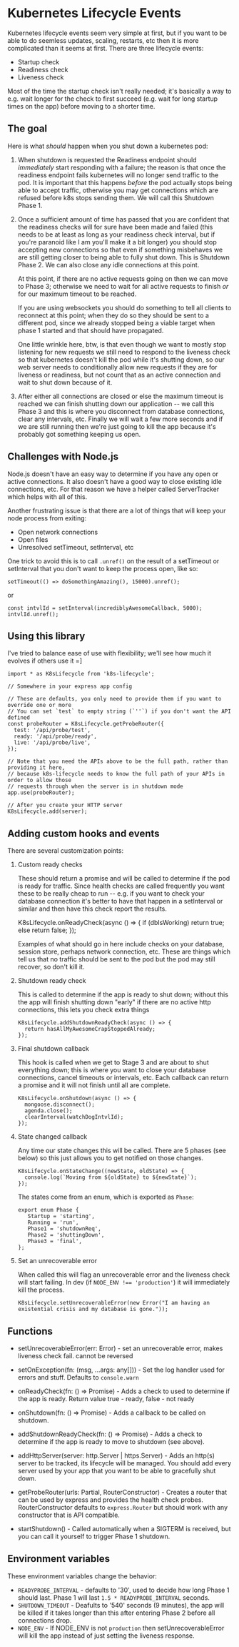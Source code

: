 
Kubernetes Lifecycle Events
===========================

Kubernetes lifecycle events seem very simple at first, but if you want to be able to do seemless
updates, scaling, restarts, etc then it is more complicated than it seems at first. There are three
lifecycle events:

* Startup check
* Readiness check
* Liveness check

Most of the time the startup check isn't really needed; it's basically a way to e.g. wait longer for
the check to first succeed (e.g. wait for long startup times on the app) before moving to a shorter
time.


The goal
--------

Here is what *should* happen when you shut down a kubernetes pod:

1. When shutdown is requested the Readiness endpoint should *immediately* start responding with a
   failure; the reason is that once the readiness endpoint fails kubernetes will no longer send
   traffic to the pod. It is important that this happens *before* the pod actually stops being
   able to accept traffic, otherwise you may get connections which are refused before k8s stops
   sending them. We will call this Shutdown Phase 1.

2. Once a sufficient amount of time has passed that you are confident that the readiness checks will
   for sure have been made and failed (this needs to be at least as long as your readiness check
   interval, but if you're paranoid like I am you'll make it a bit longer) you should stop accepting
   new connections so that even if something misbehaves we are still getting closer to being able to
   fully shut down. This is Shutdown Phase 2. We can also close any idle connections at this point.

   At this point, if there are no active requests going on then we can move to Phase 3; otherwise
   we need to wait for all active requests to finish *or* for our maximum timeout to be reached.

   If you are using websockets you should do something to tell all clients to reconnect at this point;
   when they do so they should be sent to a different pod, since we already stopped being a viable
   target when phase 1 started and that should have propagated.

      One little wrinkle here, btw, is that even though we want to mostly stop listening for new
      requests we still need to respond to the liveness check so that kubernetes doesn't kill the
      pod while it's shutting down, so our web server needs to conditionally allow new requests if they
      are for liveness or readiness, but not count that as an active connection and wait to shut down
      because of it.

3. After either all connections are closed or else the maximum timeout is reached we can finish
   shutting down our application -- we call this Phase 3 and this is where you disconnect from
   database connections, clear any intervals, etc. Finally we will wait a few more seconds and if
   we are still running then we're just going to kill the app because it's probably got something
   keeping us open.

Challenges with Node.js
-----------------------

Node.js doesn't have an easy way to determine if you have any open or active connections. It also
doesn't have a good way to close existing idle connections, etc. For that reason we have a helper
called ServerTracker which helps with all of this.

Another frustrating issue is that there are a lot of things that will keep your node process from exiting:

* Open network connections
* Open files
* Unresolved setTimeout, setInterval, etc

One trick to avoid this is to call `.unref()` on the result of a setTimeout or setInterval that you
don't want to keep the process open, like so:

    setTimeout(() => doSomethingAmazing(), 15000).unref();

or

    const intvlId = setInterval(incrediblyAwesomeCallback, 5000);
    intvlId.unref();

Using this library
------------------

I've tried to balance ease of use with flexibility; we'll see how much it evolves if others use it =]

    import * as K8sLifecycle from 'k8s-lifecycle';

    // Somewhere in your express app config

    // These are defaults, you only need to provide them if you want to override one or more
    // You can set `test` to empty string (`''`) if you don't want the API defined
    const probeRouter = K8sLifecycle.getProbeRouter({
      test: '/api/probe/test',
      ready: '/api/probe/ready',
      live: '/api/probe/live',
    });

    // Note that you need the APIs above to be the full path, rather than providing it here,
    // because k8s-lifecycle needs to know the full path of your APIs in order to allow those
    // requests through when the server is in shutdown mode
    app.use(probeRouter);

    // After you create your HTTP server
    K8sLifecycle.add(server);


Adding custom hooks and events
------------------------------

There are several customization points:

1. Custom ready checks
   
   These should return a promise and will be called to determine if the pod is ready for traffic.
   Since health checks are called frequently you want these to be really cheap to run -- e.g. if
   you want to check your database connection it's better to have that happen in a setInterval or
   similar and then have this check report the results.

      K8sLifecycle.onReadyCheck(async () => {
        if (dbIsWorking) return true;
        else return false;
      });

   Examples of what should go in here include checks on your database, session store, perhaps
   network connection, etc. These are things which tell us that no traffic should be sent to the
   pod but the pod may still recover, so don't kill it.

2. Shutdown ready check
   
   This is called to determine if the app is ready to shut down; without this the app will finish
   shutting down "early" if there are no active http connections, this lets you check extra things

       K8sLifecycle.addShutdownReadyCheck(async () => {
         return hasAllMyAwesomeCrapStoppedAlready;
       });

3. Final shutdown callback

   This hook is called when we get to Stage 3 and are about to shut everything down; this is where
   you want to close your database connections, cancel timeouts or intervals, etc. Each callback
   can return a promise and it will not finish until all are complete.

       K8sLifecycle.onShutdown(async () => {
         mongoose.disconnect();
         agenda.close();
         clearInterval(watchDogIntvlId);
       });

4. State changed callback

   Any time our state changes this will be called. There are 5 phases (see below) so this just allows
   you to get notified on those changes.

       K8sLifecycle.onStateChange((newState, oldState) => {
         console.log(`Moving from ${oldState} to ${newState}`);
       });

   The states come from an enum, which is exported as `Phase`:

       export enum Phase {
          Startup = 'starting',
          Running = 'run',
          Phase1 = 'shutdownReq',
          Phase2 = 'shuttingDown',
          Phase3 = 'final',
       };

5. Set an unrecoverable error

   When called this will flag an unrecoverable error and the liveness check will start failing. In dev
   (if `NODE_ENV !== 'production'`) it will immediately kill the process.

       K8sLifecycle.setUnrecoverableError(new Error("I am having an existential crisis and my database is gone."));

Functions
---------

  * setUnrecoverableError(err: Error) - set an unrecoverable error, makes liveness check fail. cannot be reversed

  * setOnException(fn: (msg, ...args: any[])) - Set the log handler used for errors and stuff. Defaults to `console.warn`

  * onReadyCheck(fn: () => Promise<boolean>) - Adds a check to used to determine if the app is ready. Return value true - ready, false - not ready

  * onShutdown(fn: () => Promise<any>) - Adds a callback to be called on shutdown.

  * addShutdownReadyCheck(fn: () => Promise<boolean>) - Adds a check to determine if the app is ready to move to shutdown (see above).

  * addHttpServer(server: http.Server | https.Server) - Adds an http(s) server to be tracked, its lifecycle will be managed. You should add every server used by your app that you want to be able to gracefully shut down.

  * getProbeRouter(urls: Partial<HealthCheckURLs>, RouterConstructor) - Creates a router that can be used by express and provides the health check probes. RouterConstructor defaults to `express.Router` but should work with any constructor that is API compatible.

  * startShutdown() - Called automatically when a SIGTERM is received, but you can call it yourself to trigger Phase 1 shutdown.

Environment variables
---------------------

These environment variables change the behavior:

* `READYPROBE_INTERVAL` - defaults to '30', used to decide how long Phase 1 should last. Phase 1 will last `1.5 * READYPROBE_INTERVAL` seconds.
* `SHUTDOWN_TIMEOUT` - Deafults to '540' seconds (9 minutes), the app will be killed if it takes longer than this after entering Phase 2 before all connections drop.
* `NODE_ENV` - If NODE_ENV is not `production` then setUnrecoverableError will kill the app instead of just setting the liveness response.